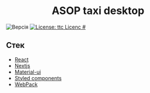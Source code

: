 <h1 align="center">ASOP taxi desktop</h1>
<p>
  <img alt="Версія" src="https://img.shields.io/badge/version-1.0-blue.svg?cacheSeconds=2592000" />
  <a href="-" target="_blank">
    <img alt="License: ttc Licenc #" src="https://img.shields.io/badge/License-ttc Licenc #-yellow.svg" />
  </a>
</p>


## Стек
- [React](https://reactjs.org)
- [Nextjs](https://nextjs.org/)
- [Material-ui](http://material-ui.com)
- [Styled components](https://www.styled-components.com)
- [WebPack](https://webpack.js.org/)

